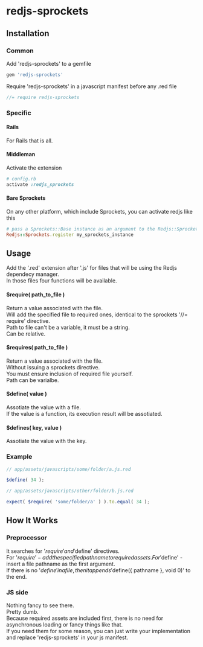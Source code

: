 # redjs-sprockets

## Installation

### Common
Add 'redjs-sprockets' to a gemfile
~~~ruby
gem 'redjs-sprockets'
~~~

Require 'redjs-sprockets' in a javascript manifest before any .red file
~~~js
//= require redjs-sprockets
~~~

### Specific

#### Rails
For Rails that is all.

#### Middleman
Activate the extension
~~~ruby
# config.rb
activate :redjs_sprockets
~~~

#### Bare Sprockets
On any other platform, which include Sprockets, you can activate redjs like this
~~~ruby
# pass a Sprockets::Base instance as an argument to the Redjs::Sprockets.register method
Redjs::Sprockets.register my_sprockets_instance
~~~

## Usage
Add the '.red' extension after '.js' for files that will be using the Redjs dependecy manager.  
In those files four functions will be available.

#### $require( path_to_file )
Return a value associated with the file.  
Will add the specified file to required ones, identical to the sprockets '//= require' directive.  
Path to file can't be a variable, it must be a string.  
Can be relative.

#### $requires( path_to_file )
Return a value associated with the file.  
Without issuing a sprockets directive.  
You must ensure inclusion of required file yourself.  
Path can be varialbe.

#### $define( value )
Assotiate the value with a file.  
If the value is a function, its execution result will be assotiated.

#### $defines( key, value )
Assotiate the value with the key.

### Example

~~~js
// app/assets/javascripts/some/folder/a.js.red

$define( 34 );
~~~

~~~js
// app/assets/javascripts/other/folder/b.js.red

expect( $require( 'some/folder/a' ) ).to.equal( 34 );
~~~

## How It Works

### Preprocessor
It searches for '$require' and '$define' directives.  
For '$require' - add the specified pathname to required assets.  
For '$define' - insert a file pathname as the first argument.  
If there is no '$define' in a file, then it appends '$define({ pathname }, void 0)' to the end.

### JS side
Nothing fancy to see there.  
Pretty dumb.  
Because required assets are included first, there is no need for asynchronous loading or fancy things like that.  
If you need them for some reason, you can just write your implementation and replace 'redjs-sprockets' in your js manifest.
